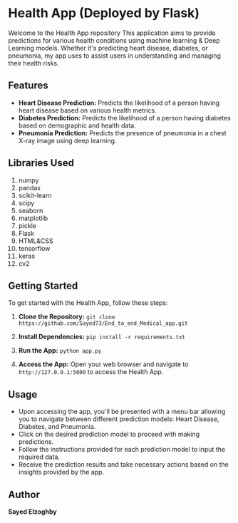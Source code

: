 # Health App (Deployed by Flask)

Welcome to the Health App repository This application aims to provide predictions for various health conditions using machine learning & Deep Learning models. Whether it's predicting heart disease, diabetes, or pneumonia, my app uses to assist users in understanding and managing their health risks.

## Features

- **Heart Disease Prediction:** Predicts the likelihood of a person having heart disease based on various health metrics.
- **Diabetes Prediction:** Predicts the likelihood of a person having diabetes based on demographic and health data.
- **Pneumonia Prediction:** Predicts the presence of pneumonia in a chest X-ray image using deep learning.

## Libraries Used
1. numpy
2. pandas
3. scikit-learn
4. scipy
5. seaborn
6. matplotlib
7. pickle
8. Flask
9. HTML&CSS
10. tensorflow
11. keras
12. cv2
    
## Getting Started

To get started with the Health App, follow these steps:

1. **Clone the Repository:**
```git clone https://github.com/Sayed73/End_to_end_Medical_app.git```


2. **Install Dependencies:**
```pip install -r requirements.txt```


3. **Run the App:**
```python app.py```


4. **Access the App:**
Open your web browser and navigate to ```http://127.0.0.1:5000``` to access the Health App.

## Usage

- Upon accessing the app, you'll be presented with a menu bar allowing you to navigate between different prediction models: Heart Disease, Diabetes, and Pneumonia.
- Click on the desired prediction model to proceed with making predictions.
- Follow the instructions provided for each prediction model to input the required data.
- Receive the prediction results and take necessary actions based on the insights provided by the app.

## Author

**Sayed Elzoghby**
